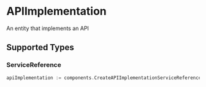 # APIImplementation

An entity that implements an API


## Supported Types

### ServiceReference

```go
apiImplementation := components.CreateAPIImplementationServiceReference(components.ServiceReference{/* values here */})
```


